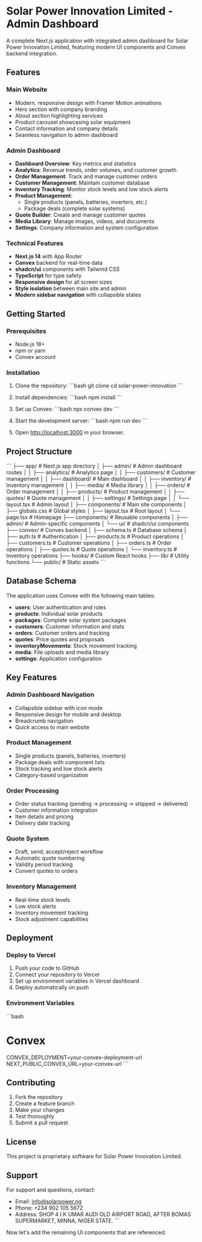 # Solar Power Innovation Limited - Admin Dashboard

A complete Next.js application with integrated admin dashboard for Solar Power Innovation Limited, featuring modern UI components and Convex backend integration.

## Features

### Main Website
- Modern, responsive design with Framer Motion animations
- Hero section with company branding
- About section highlighting services
- Product carousel showcasing solar equipment
- Contact information and company details
- Seamless navigation to admin dashboard

### Admin Dashboard
- **Dashboard Overview**: Key metrics and statistics
- **Analytics**: Revenue trends, order volumes, and customer growth
- **Order Management**: Track and manage customer orders
- **Customer Management**: Maintain customer database
- **Inventory Tracking**: Monitor stock levels and low stock alerts
- **Product Management**: 
  - Single products (panels, batteries, inverters, etc.)
  - Package deals (complete solar systems)
- **Quote Builder**: Create and manage customer quotes
- **Media Library**: Manage images, videos, and documents
- **Settings**: Company information and system configuration

### Technical Features
- **Next.js 14** with App Router
- **Convex** backend for real-time data
- **shadcn/ui** components with Tailwind CSS
- **TypeScript** for type safety
- **Responsive design** for all screen sizes
- **Style isolation** between main site and admin
- **Modern sidebar navigation** with collapsible states

## Getting Started

### Prerequisites
- Node.js 18+ 
- npm or yarn
- Convex account

### Installation

1. Clone the repository:
\`\`\`bash
git clone <repository-url>
cd solar-power-innovation
\`\`\`

2. Install dependencies:
\`\`\`bash
npm install
\`\`\`

3. Set up Convex:
\`\`\`bash
npx convex dev
\`\`\`

4. Start the development server:
\`\`\`bash
npm run dev
\`\`\`

5. Open [http://localhost:3000](http://localhost:3000) in your browser.

## Project Structure

\`\`\`
├── app/                          # Next.js app directory
│   ├── admin/                    # Admin dashboard routes
│   │   ├── analytics/           # Analytics page
│   │   ├── customers/           # Customer management
│   │   ├── dashboard/           # Main dashboard
│   │   ├── inventory/           # Inventory management
│   │   ├── media/               # Media library
│   │   ├── orders/              # Order management
│   │   ├── products/            # Product management
│   │   ├── quotes/              # Quote management
│   │   ├── settings/            # Settings page
│   │   └── layout.tsx           # Admin layout
│   ├── components/              # Main site components
│   ├── globals.css              # Global styles
│   ├── layout.tsx               # Root layout
│   └── page.tsx                 # Homepage
├── components/                   # Reusable components
│   ├── admin/                   # Admin-specific components
│   └── ui/                      # shadcn/ui components
├── convex/                      # Convex backend
│   ├── schema.ts                # Database schema
│   ├── auth.ts                  # Authentication
│   ├── products.ts              # Product operations
│   ├── customers.ts             # Customer operations
│   ├── orders.ts                # Order operations
│   ├── quotes.ts                # Quote operations
│   └── inventory.ts             # Inventory operations
├── hooks/                       # Custom React hooks
├── lib/                         # Utility functions
└── public/                      # Static assets
\`\`\`

## Database Schema

The application uses Convex with the following main tables:
- **users**: User authentication and roles
- **products**: Individual solar products
- **packages**: Complete solar system packages
- **customers**: Customer information and stats
- **orders**: Customer orders and tracking
- **quotes**: Price quotes and proposals
- **inventoryMovements**: Stock movement tracking
- **media**: File uploads and media library
- **settings**: Application configuration

## Key Features

### Admin Dashboard Navigation
- Collapsible sidebar with icon mode
- Responsive design for mobile and desktop
- Breadcrumb navigation
- Quick access to main website

### Product Management
- Single products (panels, batteries, inverters)
- Package deals with component lists
- Stock tracking and low stock alerts
- Category-based organization

### Order Processing
- Order status tracking (pending → processing → shipped → delivered)
- Customer information integration
- Item details and pricing
- Delivery date tracking

### Quote System
- Draft, send, accept/reject workflow
- Automatic quote numbering
- Validity period tracking
- Convert quotes to orders

### Inventory Management
- Real-time stock levels
- Low stock alerts
- Inventory movement tracking
- Stock adjustment capabilities

## Deployment

### Deploy to Vercel

1. Push your code to GitHub
2. Connect your repository to Vercel
3. Set up environment variables in Vercel dashboard
4. Deploy automatically on push

### Environment Variables

\`\`\`bash
# Convex
CONVEX_DEPLOYMENT=your-convex-deployment-url
NEXT_PUBLIC_CONVEX_URL=your-convex-url
\`\`\`

## Contributing

1. Fork the repository
2. Create a feature branch
3. Make your changes
4. Test thoroughly
5. Submit a pull request

## License

This project is proprietary software for Solar Power Innovation Limited.

## Support

For support and questions, contact:
- Email: info@solarpower.ng
- Phone: +234 902 105 5672
- Address: SHOP 4 I.K UMAR AUDI OLD AIRPORT ROAD, AFTER BOMAS SUPERMARKET, MINNA, NIGER STATE.
\`\`\`

Now let's add the remaining UI components that are referenced:
